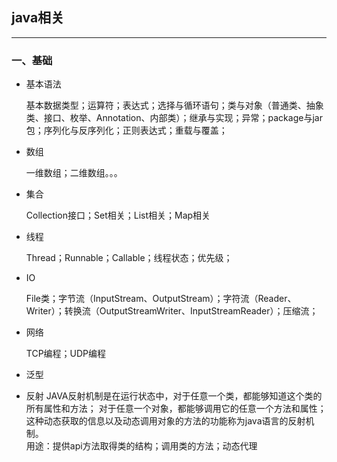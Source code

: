 
## java相关

---

### 一、基础


* 基本语法

	基本数据类型；运算符；表达式；选择与循环语句；类与对象（普通类、抽象类、接口、枚举、Annotation、内部类）；继承与实现；异常；package与jar包；序列化与反序列化；正则表达式；重载与覆盖；
* 数组

	一维数组；二维数组。。。
* 集合
	
	Collection接口；Set相关；List相关；Map相关
* 线程

	Thread；Runnable；Callable；线程状态；优先级；
* IO

	File类；字节流（InputStream、OutputStream）；字符流（Reader、Writer）；转换流（OutputStreamWriter、InputStreamReader）；压缩流；

* 网络
	
	TCP编程；UDP编程
* 泛型
* 反射
JAVA反射机制是在运行状态中，对于任意一个类，都能够知道这个类的所有属性和方法；
对于任意一个对象，都能够调用它的任意一个方法和属性；
这种动态获取的信息以及动态调用对象的方法的功能称为java语言的反射机制。</br>
用途：提供api方法取得类的结构；调用类的方法；动态代理
